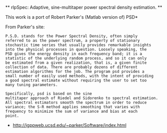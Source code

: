 ** rlpSpec: Adaptive, sine-multitaper power spectral density estimation. **

This work is a port of Robert Parker's (Matlab version of) PSD*

From Parker's site:

    P.S.D. stands for the Power Spectral Density, often simply
    referred to as the power spectrum, a property of stationary
    stochastic time series that usually provides remarkable insights
    into the physical processes in question. Loosely speaking, the
    PSD gives the energy density in each frequency band; it is a
    statistic of the underlying random process, and so it can only
    be estimated from a given realization, that is, a given finite
    collection of data. There are probably dozens of different
    estimation algorithms for the job. The program psd provides a
    small number of easily used methods, with the intent of providing
    a good spectral estimate without requiring the user to set too
    many tuning parameters.

    Specifically, psd is based on the sine
    multitaper approach of Riedel and Sidorenko to spectral estimation.
    All spectral estimators smooth the spectrum in order to reduce
    variance; the S-R method applies smoothing that varies with
    frequency to minimize the sum of variance and bias at each
    point.

* http://igppweb.ucsd.edu/~parker/Software/index.html
